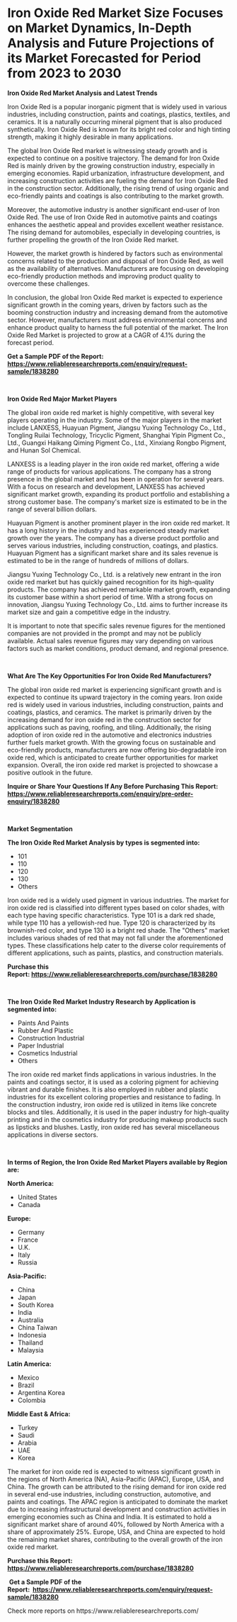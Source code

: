 <p><h1>Iron Oxide Red Market Size Focuses on Market Dynamics, In-Depth Analysis and Future Projections of its Market Forecasted for Period from 2023 to 2030</h1></p><p><strong>Iron Oxide Red Market Analysis and Latest Trends</strong></p>
<p><p>Iron Oxide Red is a popular inorganic pigment that is widely used in various industries, including construction, paints and coatings, plastics, textiles, and ceramics. It is a naturally occurring mineral pigment that is also produced synthetically. Iron Oxide Red is known for its bright red color and high tinting strength, making it highly desirable in many applications.</p><p>The global Iron Oxide Red market is witnessing steady growth and is expected to continue on a positive trajectory. The demand for Iron Oxide Red is mainly driven by the growing construction industry, especially in emerging economies. Rapid urbanization, infrastructure development, and increasing construction activities are fueling the demand for Iron Oxide Red in the construction sector. Additionally, the rising trend of using organic and eco-friendly paints and coatings is also contributing to the market growth.</p><p>Moreover, the automotive industry is another significant end-user of Iron Oxide Red. The use of Iron Oxide Red in automotive paints and coatings enhances the aesthetic appeal and provides excellent weather resistance. The rising demand for automobiles, especially in developing countries, is further propelling the growth of the Iron Oxide Red market.</p><p>However, the market growth is hindered by factors such as environmental concerns related to the production and disposal of Iron Oxide Red, as well as the availability of alternatives. Manufacturers are focusing on developing eco-friendly production methods and improving product quality to overcome these challenges.</p><p>In conclusion, the global Iron Oxide Red market is expected to experience significant growth in the coming years, driven by factors such as the booming construction industry and increasing demand from the automotive sector. However, manufacturers must address environmental concerns and enhance product quality to harness the full potential of the market. The Iron Oxide Red Market is projected to grow at a CAGR of 4.1% during the forecast period.</p></p>
<p><strong>Get a Sample PDF of the Report:&nbsp; <a href="https://www.reliableresearchreports.com/enquiry/request-sample/1838280">https://www.reliableresearchreports.com/enquiry/request-sample/1838280</a></strong></p>
<p>&nbsp;</p>
<p><strong>Iron Oxide Red Major Market Players</strong></p>
<p><p>The global iron oxide red market is highly competitive, with several key players operating in the industry. Some of the major players in the market include LANXESS, Huayuan Pigment, Jiangsu Yuxing Technology Co., Ltd., Tongling Ruilai Technology, Tricyclic Pigment, Shanghai Yipin Pigment Co., Ltd., Guangxi Haikang Qiming Pigment Co., Ltd., Xinxiang Rongbo Pigment, and Hunan Sol Chemical.</p><p>LANXESS is a leading player in the iron oxide red market, offering a wide range of products for various applications. The company has a strong presence in the global market and has been in operation for several years. With a focus on research and development, LANXESS has achieved significant market growth, expanding its product portfolio and establishing a strong customer base. The company's market size is estimated to be in the range of several billion dollars.</p><p>Huayuan Pigment is another prominent player in the iron oxide red market. It has a long history in the industry and has experienced steady market growth over the years. The company has a diverse product portfolio and serves various industries, including construction, coatings, and plastics. Huayuan Pigment has a significant market share and its sales revenue is estimated to be in the range of hundreds of millions of dollars.</p><p>Jiangsu Yuxing Technology Co., Ltd. is a relatively new entrant in the iron oxide red market but has quickly gained recognition for its high-quality products. The company has achieved remarkable market growth, expanding its customer base within a short period of time. With a strong focus on innovation, Jiangsu Yuxing Technology Co., Ltd. aims to further increase its market size and gain a competitive edge in the industry.</p><p>It is important to note that specific sales revenue figures for the mentioned companies are not provided in the prompt and may not be publicly available. Actual sales revenue figures may vary depending on various factors such as market conditions, product demand, and regional presence.</p></p>
<p>&nbsp;</p>
<p><strong>What Are The Key Opportunities For Iron Oxide Red Manufacturers?</strong></p>
<p><p>The global iron oxide red market is experiencing significant growth and is expected to continue its upward trajectory in the coming years. Iron oxide red is widely used in various industries, including construction, paints and coatings, plastics, and ceramics. The market is primarily driven by the increasing demand for iron oxide red in the construction sector for applications such as paving, roofing, and tiling. Additionally, the rising adoption of iron oxide red in the automotive and electronics industries further fuels market growth. With the growing focus on sustainable and eco-friendly products, manufacturers are now offering bio-degradable iron oxide red, which is anticipated to create further opportunities for market expansion. Overall, the iron oxide red market is projected to showcase a positive outlook in the future.</p></p>
<p><strong>Inquire or Share Your Questions If Any Before Purchasing This Report: <a href="https://www.reliableresearchreports.com/enquiry/pre-order-enquiry/1838280">https://www.reliableresearchreports.com/enquiry/pre-order-enquiry/1838280</a></strong></p>
<p>&nbsp;</p>
<p><strong>Market Segmentation</strong></p>
<p><strong>The Iron Oxide Red Market Analysis by types is segmented into:</strong></p>
<p><ul><li>101</li><li>110</li><li>120</li><li>130</li><li>Others</li></ul></p>
<p><p>Iron oxide red is a widely used pigment in various industries. The market for iron oxide red is classified into different types based on color shades, with each type having specific characteristics. Type 101 is a dark red shade, while type 110 has a yellowish-red hue. Type 120 is characterized by its brownish-red color, and type 130 is a bright red shade. The "Others" market includes various shades of red that may not fall under the aforementioned types. These classifications help cater to the diverse color requirements of different applications, such as paints, plastics, and construction materials.</p></p>
<p><strong>Purchase this Report:&nbsp;<a href="https://www.reliableresearchreports.com/purchase/1838280">https://www.reliableresearchreports.com/purchase/1838280</a></strong></p>
<p>&nbsp;</p>
<p><strong>The Iron Oxide Red Market Industry Research by Application is segmented into:</strong></p>
<p><ul><li>Paints And Paints</li><li>Rubber And Plastic</li><li>Construction Industrial</li><li>Paper Industrial</li><li>Cosmetics Industrial</li><li>Others</li></ul></p>
<p><p>The iron oxide red market finds applications in various industries. In the paints and coatings sector, it is used as a coloring pigment for achieving vibrant and durable finishes. It is also employed in rubber and plastic industries for its excellent coloring properties and resistance to fading. In the construction industry, iron oxide red is utilized in items like concrete blocks and tiles. Additionally, it is used in the paper industry for high-quality printing and in the cosmetics industry for producing makeup products such as lipsticks and blushes. Lastly, iron oxide red has several miscellaneous applications in diverse sectors.</p></p>
<p>&nbsp;</p>
<p><strong>In terms of Region, the Iron Oxide Red Market Players available by Region are:</strong></p>
<p>
    <p> <strong> North America: </strong>
        <ul>
            <li>United States</li>
            <li>Canada</li>
        </ul>
        </p> 
    <p> <strong> Europe: </strong>
        <ul>
            <li>Germany</li>
            <li>France</li>
            <li>U.K.</li>
            <li>Italy</li>
            <li>Russia</li>
        </ul>
        </p> 
    <p> <strong> Asia-Pacific: </strong>
        <ul>
            <li>China</li>
            <li>Japan</li>
            <li>South Korea</li>
            <li>India</li>
            <li>Australia</li>
            <li>China Taiwan</li>
            <li>Indonesia</li>
            <li>Thailand</li>
            <li>Malaysia</li>
        </ul>
        </p> 
    <p> <strong> Latin America: </strong>
        <ul>
            <li>Mexico</li>
            <li>Brazil</li>
            <li>Argentina Korea</li>
            <li>Colombia</li>
        </ul>
        </p> 
    <p> <strong> Middle East & Africa: </strong>
        <ul>
            <li>Turkey</li>
            <li>Saudi</li>
            <li>Arabia</li>
            <li>UAE</li>
            <li>Korea</li>
        </ul>
    </p>
    </p>
<p><p>The market for iron oxide red is expected to witness significant growth in the regions of North America (NA), Asia-Pacific (APAC), Europe, USA, and China. The growth can be attributed to the rising demand for iron oxide red in several end-use industries, including construction, automotive, and paints and coatings. The APAC region is anticipated to dominate the market due to increasing infrastructural development and construction activities in emerging economies such as China and India. It is estimated to hold a significant market share of around 40%, followed by North America with a share of approximately 25%. Europe, USA, and China are expected to hold the remaining market shares, contributing to the overall growth of the iron oxide red market.</p></p>
<p><strong>Purchase this Report: <a href="https://www.reliableresearchreports.com/purchase/1838280">https://www.reliableresearchreports.com/purchase/1838280</a></strong></p>
<p>&nbsp;<strong>Get a Sample PDF of the Report:&nbsp;&nbsp;<a href="https://www.reliableresearchreports.com/enquiry/request-sample/1838280">https://www.reliableresearchreports.com/enquiry/request-sample/1838280</a></strong></p>
<p><strong></strong></p>
<p>Check more reports on https://www.reliableresearchreports.com/</p>